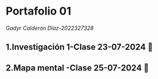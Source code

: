 # Portafolio 01
_Gadyr Calderón Díaz-2022327328_

## 1.Investigación 1-Clase 23-07-2024 🚀
## 2.Mapa mental -Clase 25-07-2024 🚀


